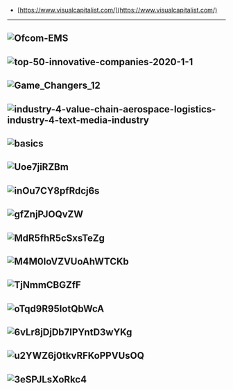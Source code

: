 
- [https://www.visualcapitalist.com/](https://www.visualcapitalist.com/)
-----------
![Ofcom-EMS](https://telecoms.com/wp-content/blogs.dir/1/files/2020/04/Ofcom-EMS.jpg)
----------------
![top-50-innovative-companies-2020-1-1](https://2oqz471sa19h3vbwa53m33yj-wpengine.netdna-ssl.com/wp-content/uploads/2020/07/top-50-innovative-companies-2020-1-1.jpg)
-----------------
![Game_Changers_12](https://s3.amazonaws.com/cbi-research-portal-uploads/2019/12/10161029/Game_Changers_12-6-36-2.png)
--------------
![industry-4-value-chain-aerospace-logistics-industry-4-text-media-industry](https://w7.pngwing.com/pngs/367/1006/png-transparent-industry-4-value-chain-aerospace-logistics-industry-4-text-media-industry.png)
-----------------
![basics](https://hjt-training.co.uk/wp-content/uploads/2016/01/chapter-7-basics-1.png)
-----------

![Uoe7jiRZBm](https://miro.medium.com/max/1050/0*Uoe7jiRZBm-hKEpk.png)
-----------
![inOu7CY8pfRdcj6s](https://miro.medium.com/max/1050/0*inOu7CY8pfRdcj6s.jpg)
-----------------
![gfZnjPJOQvZW](https://miro.medium.com/max/1500/0*LVN-gfZnjPJOQvZW.jpg)
-----------
![MdR5fhR5cSxsTeZg](https://miro.medium.com/max/1050/0*MdR5fhR5cSxsTeZg.png)
-----------------
![M4M0loVZVUoAhWTCKb](https://miro.medium.com/max/1500/1*M4M0loVZVUoAhWTCKb-KAw.png)
-----------
![TjNmmCBGZfF](https://miro.medium.com/max/1050/0*YKPF-TjNmmCBGZfF)
-----------------
![oTqd9R95IotQbWcA](https://miro.medium.com/max/1050/1*k6sfM-oTqd9R95IotQbWcA.jpeg)
-----------
![6vLr8jDjDb7IPYntD3wYKg](https://miro.medium.com/max/1050/1*6vLr8jDjDb7IPYntD3wYKg.jpeg)
-----------------
![u2YWZ6j0tkvRFKoPPVUsOQ](https://miro.medium.com/max/1500/1*u2YWZ6j0tkvRFKoPPVUsOQ.jpeg)
-----------
![3eSPJLsXoRkc4](https://miro.medium.com/max/1050/1*3eSPJLsXoRkc4-C_GX344A.jpeg)
-----------------
![]()
-----------
![]()
-----------------
![]()
-----------
